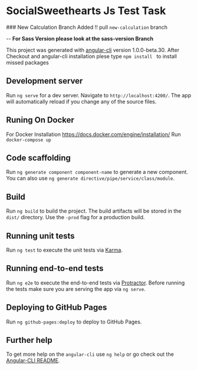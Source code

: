 # SocialSweethearts Js Test Task

### New Calculation Branch Added !!
pull `new-calculation` branch

-- **For Sass Version please look at the sass-version Branch**

This project was generated with [angular-cli](https://github.com/angular/angular-cli) version 1.0.0-beta.30.
After Checkout and angular-cli installation plese type `npm install ` to install missed packages

## Development server
Run `ng serve` for a dev server. Navigate to `http://localhost:4200/`. The app will automatically reload if you change any of the source files.

## Runing On Docker
For Docker Installation https://docs.docker.com/engine/installation/
Run `docker-compose up`

## Code scaffolding

Run `ng generate component component-name` to generate a new component. You can also use `ng generate directive/pipe/service/class/module`.

## Build

Run `ng build` to build the project. The build artifacts will be stored in the `dist/` directory. Use the `-prod` flag for a production build.

## Running unit tests

Run `ng test` to execute the unit tests via [Karma](https://karma-runner.github.io).

## Running end-to-end tests

Run `ng e2e` to execute the end-to-end tests via [Protractor](http://www.protractortest.org/).
Before running the tests make sure you are serving the app via `ng serve`.

## Deploying to GitHub Pages

Run `ng github-pages:deploy` to deploy to GitHub Pages.

## Further help

To get more help on the `angular-cli` use `ng help` or go check out the [Angular-CLI README](https://github.com/angular/angular-cli/blob/master/README.md).
